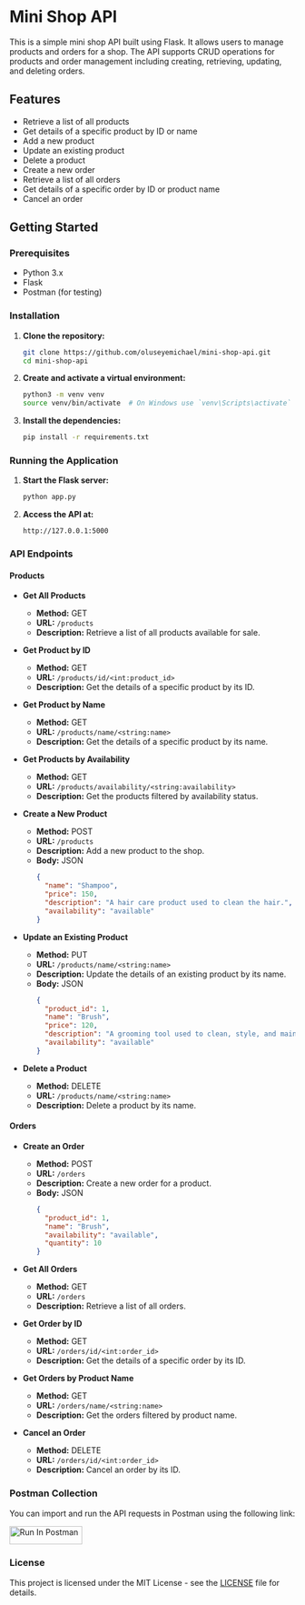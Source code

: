 # Mini Shop API

This is a simple mini shop API built using Flask. It allows users to manage products and orders for a shop. The API supports CRUD operations for products and order management including creating, retrieving, updating, and deleting orders.

## Features

- Retrieve a list of all products
- Get details of a specific product by ID or name
- Add a new product
- Update an existing product
- Delete a product
- Create a new order
- Retrieve a list of all orders
- Get details of a specific order by ID or product name
- Cancel an order

## Getting Started

### Prerequisites

- Python 3.x
- Flask
- Postman (for testing)

### Installation

1. **Clone the repository:**

    ```bash
    git clone https://github.com/oluseyemichael/mini-shop-api.git
    cd mini-shop-api
    ```

2. **Create and activate a virtual environment:**

    ```bash
    python3 -m venv venv
    source venv/bin/activate  # On Windows use `venv\Scripts\activate`
    ```

3. **Install the dependencies:**

    ```bash
    pip install -r requirements.txt
    ```

### Running the Application

1. **Start the Flask server:**

    ```bash
    python app.py
    ```

2. **Access the API at:**

    ```
    http://127.0.0.1:5000
    ```

### API Endpoints

#### Products

- **Get All Products**
  - **Method:** GET
  - **URL:** `/products`
  - **Description:** Retrieve a list of all products available for sale.

- **Get Product by ID**
  - **Method:** GET
  - **URL:** `/products/id/<int:product_id>`
  - **Description:** Get the details of a specific product by its ID.

- **Get Product by Name**
  - **Method:** GET
  - **URL:** `/products/name/<string:name>`
  - **Description:** Get the details of a specific product by its name.

- **Get Products by Availability**
  - **Method:** GET
  - **URL:** `/products/availability/<string:availability>`
  - **Description:** Get the products filtered by availability status.

- **Create a New Product**
  - **Method:** POST
  - **URL:** `/products`
  - **Description:** Add a new product to the shop.
  - **Body:** JSON
    ```json
    {
      "name": "Shampoo",
      "price": 150,
      "description": "A hair care product used to clean the hair.",
      "availability": "available"
    }
    ```

- **Update an Existing Product**
  - **Method:** PUT
  - **URL:** `/products/name/<string:name>`
  - **Description:** Update the details of an existing product by its name.
  - **Body:** JSON
    ```json
    {
      "product_id": 1,
      "name": "Brush",
      "price": 120,
      "description": "A grooming tool used to clean, style, and maintain the appearance of human hair.",
      "availability": "available"
    }
    ```

- **Delete a Product**
  - **Method:** DELETE
  - **URL:** `/products/name/<string:name>`
  - **Description:** Delete a product by its name.

#### Orders

- **Create an Order**
  - **Method:** POST
  - **URL:** `/orders`
  - **Description:** Create a new order for a product.
  - **Body:** JSON
    ```json
    {
      "product_id": 1,
      "name": "Brush",
      "availability": "available",
      "quantity": 10
    }
    ```

- **Get All Orders**
  - **Method:** GET
  - **URL:** `/orders`
  - **Description:** Retrieve a list of all orders.

- **Get Order by ID**
  - **Method:** GET
  - **URL:** `/orders/id/<int:order_id>`
  - **Description:** Get the details of a specific order by its ID.

- **Get Orders by Product Name**
  - **Method:** GET
  - **URL:** `/orders/name/<string:name>`
  - **Description:** Get the orders filtered by product name.

- **Cancel an Order**
  - **Method:** DELETE
  - **URL:** `/orders/id/<int:order_id>`
  - **Description:** Cancel an order by its ID.

### Postman Collection

You can import and run the API requests in Postman using the following link:

[<img src="https://run.pstmn.io/button.svg" alt="Run In Postman" style="width: 128px; height: 32px;">](https://god.gw.postman.com/run-collection/24581384-64518a9f-66f6-4c6f-9ec4-d60b40a68db1?action=collection%2Ffork&source=rip_markdown&collection-url=entityId%3D24581384-64518a9f-66f6-4c6f-9ec4-d60b40a68db1%26entityType%3Dcollection%26workspaceId%3D424bed35-fadb-4d26-856e-05f470cb0330)

### License

This project is licensed under the MIT License - see the [LICENSE](LICENSE) file for details.
